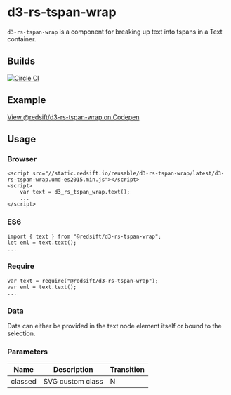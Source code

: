 # d3-rs-tspan-wrap

`d3-rs-tspan-wrap` is a component for breaking up text into tspans in a Text container.

## Builds

[![Circle CI](https://circleci.com/gh/Redsift/d3-rs-tspan-wrap.svg?style=svg)](https://circleci.com/gh/Redsift/d3-rs-tspan-wrap)

## Example

[View @redsift/d3-rs-tspan-wrap on Codepen](https://codepen.io/rahulpowar/pen/ZWxKdJ/)

## Usage

### Browser
	
	<script src="//static.redsift.io/reusable/d3-rs-tspan-wrap/latest/d3-rs-tspan-wrap.umd-es2015.min.js"></script>
	<script>
		var text = d3_rs_tspan_wrap.text();
		...
	</script>

### ES6

	import { text } from "@redsift/d3-rs-tspan-wrap";
	let eml = text.text();
	...
	
### Require

	var text = require("@redsift/d3-rs-tspan-wrap");
	var eml = text.text();
	...

### Data

Data can either be provided in the text node element itself or bound to the selection.

### Parameters

|Name|Description|Transition|
|----|-----------|----------|
|classed|SVG custom class|N|